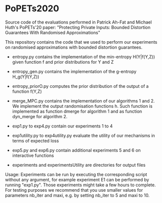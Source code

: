 # PoPETs2020
Source code of the evaluations performed in Patrick Ah-Fat and Michael Huth's PoPETs'20 paper:
"Protecting Private Inputs: Bounded Distortion Guarantees With Randomised Approximations"

This repository contains the code that we used to perform our experiments on randomised approximations with bounded distortion guarantees. 

- entropy.py contains the implementation of the min-entropy H(Y|f(Y,Z)) given function f and prior distributions for Y and Z
- entropy_gen.py contains the implementation of the g-entropy H_g(Y|f(Y,Z))
- entropy_priorO.py computes the prior distribution of the output of a function f(Y,Z)
- merge_MPC.py contains the implementation of our algorithms 1 and 2. We implement the output randomisation functions h. Such function is implemented as function dmerge for algorithm 1 and as function dyn_merge for algorithm 2. 

- exp1.py to exp4.py contain our experiments 1 to 4
- exp1utility.py to exp4utility.py evaluate the utility of our mechanisms in terms of expected loss
- exp5.py and exp6.py contain additional experiments 5 and 6 on interactive functions

- experiments and experimentsUtility are directories for output files

Usage: Experiments can be run by executing the corresponding script without any argument, for example experiment E1 can be performed by running "exp1.py". Those experiments might take a few hours to complete. For testing purposes we recommend that you use smaller values for parameters nb_iter and maxi, e.g. by setting nb_iter to 5 and maxi to 10. 
